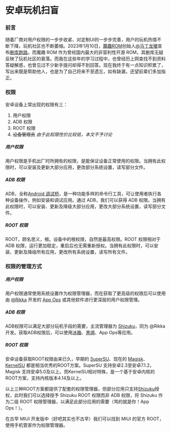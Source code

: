 # 安卓玩机扫盲

### 前言

随着厂商对用户权限的一步步收紧、对定制UI的一步步完善，用户的玩机热情不断下降，玩机社区也不断萎缩。2023年1月10日，[魔趣ROM](https://www.mokeedev.com/)创始人[@马丁龙猪](https://blog.mokeedev.com/)宣布[删库跑路](https://blog.mokeedev.com/2023/01/1437/)。而魔趣 ROM 作为曾经国内最大的非营利性开源 ROM，其删库无疑反映了玩机社区的衰落。而我在这些年的学习过程中，也曾经历上网查找不到资料答疑解惑，也曾见过不少新手提问却得不到回答。现在我终于有一点知识积累了，写出来既是帮助他人，也是为了自己将来不至遗忘，如有缺漏，还望前辈们多加指正。

### 权限

安卓设备上常出现的权限有三：

1. 用户权限
2. ADB 权限
3. ROOT 权限
4. ~~设备管理员~~ *由于此权限性价比较低，本文不予讨论*

##### 用户权限

用户权限是手机出厂时所拥有的权限，是能保证设备正常使用的权限。当拥有此权限时，可以安装及更新大部分应用，更改部分系统设置，读写部分文件。

##### ADB 权限

ADB，全称[Android 调试桥](https://developer.android.google.cn/studio/command-line/adb/)，是一种功能多样的命令行工具，可让使用者执行各种设备操作，例如安装和调试应用。通过 ADB，我们可以获得 ADB 权限。当拥有此权限时，可以安装、更新及降级大部分应用，更改大部分系统设置，读写部分文件。

##### ROOT 权限

ROOT，顾名思义，根。设备中的根权限，自然是最高权限。ROOT 权限相对于ADB 权限，运行更加稳定，重启后也无需重新授权。当拥有此权限时，可以安装、更新及降级所有应用，更改所有系统设置，读写所有文件。

### 权限的管理方式

##### 用户权限

用户权限通常使用系统设置作为权限管理器，而在获取了更高级的权限后可以使用由 [@Rikka](https://rikka.app/) 开发的 [App Ops](https://appops.rikka.app/) 或其他软件进行更深层的用户权限管理。

##### ADB 权限

ADB权限可以满足大部分玩机手段的需要，主流管理器为 [Shizuku](https://shizuku.rikka.app/)，同为 @Rikka 开发。获取ADB权限后，可以使用[冰箱](https://iceboxdoc.catchingnow.com/)、[黑阈](https://brevent.jianyv.com/)、App Ops等应用。

##### ROOT 权限

安卓设备获取ROOT权限由来已久，早期的 [SuperSU](https://supersuroot.org/)、现在的 [Magisk](https://magisk.me/)、[KernelSU](https://kernelsu.org/) 都是相当优秀的ROOT方案。SuperSU 支持安卓2.3至安卓7.1.2，Magisk 支持安卓5.0及以上。而KernelSU相对特殊，是一个基于安卓内核的ROOT方案，支持内核版本4.14及以上。

以上三种ROOT方案都提供了配套的权限管理器，但部分应用只支持[Shizuku](https://shizuku.rikka.app/)授权，此时我们可以选择授予 Shizuku ROOT 权限而非 ADB 权限，将 Shizuku 作为二级 ROOT 权限管理器，以满足此部分应用的需要（骂的就是你！App Ops！）。

在古早 MIUI 开发版中（好吧其实也不古早）我们可以找到 MIUI 的官方 ROOT，使用手机管家作为权限管理器。

